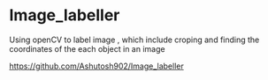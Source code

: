 # Image_labeller
Using openCV to label image , which include croping and finding the coordinates of the each object in an image

https://github.com/Ashutosh902/Image_labeller
